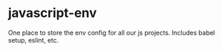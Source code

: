 # javascript-env
One place to store the env config for all our js projects. Includes babel setup, eslint, etc.
